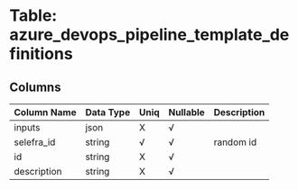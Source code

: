 # Table: azure_devops_pipeline_template_definitions

## Columns 

|  Column Name   |  Data Type  | Uniq | Nullable | Description | 
|  ----  | ----  | ----  | ----  | ---- | 
| inputs | json | X | √ |  | 
| selefra_id | string | √ | √ | random id | 
| id | string | X | √ |  | 
| description | string | X | √ |  | 


